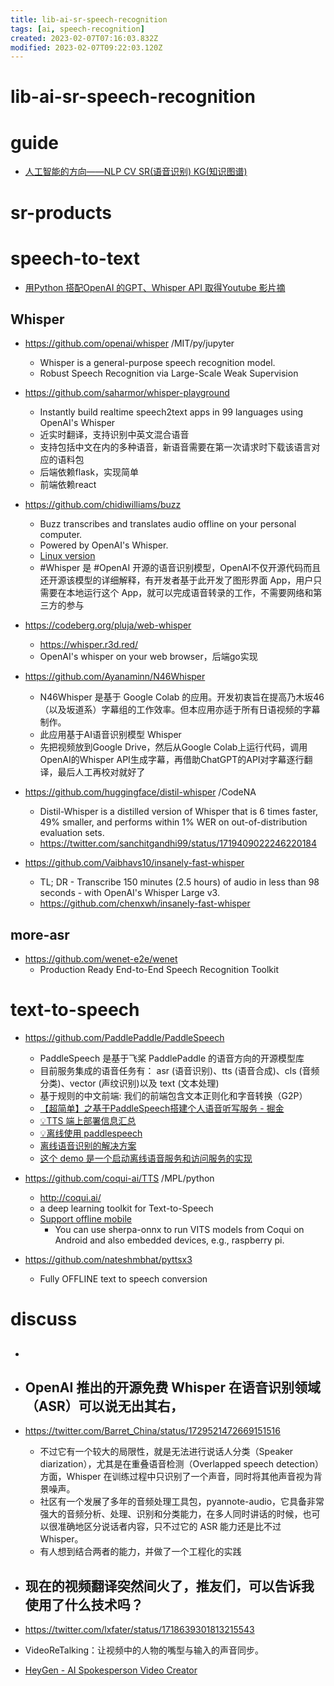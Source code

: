 ```yaml
---
title: lib-ai-sr-speech-recognition
tags: [ai, speech-recognition]
created: 2023-02-07T07:16:03.832Z
modified: 2023-02-07T09:22:03.120Z
---
```


# lib-ai-sr-speech-recognition

# guide

- [人工智能的方向——NLP CV SR(语音识别) KG(知识图谱)](https://blog.csdn.net/qq_43165081/article/details/113790560)
# sr-products

# speech-to-text

- [用Python 搭配OpenAI 的GPT、Whisper API 取得Youtube 影片摘](https://medium.com/dean-lin/%E7%94%A8-python-%E6%90%AD%E9%85%8D-openai-%E7%9A%84-gpt-whisper-api-%E5%8F%96%E5%BE%97-youtube-%E5%BD%B1%E7%89%87%E6%91%98%E8%A6%81-4ceb57828732)

## Whisper

- https://github.com/openai/whisper /MIT/py/jupyter
  - Whisper is a general-purpose speech recognition model.
  - Robust Speech Recognition via Large-Scale Weak Supervision

- https://github.com/saharmor/whisper-playground
  - Instantly build realtime speech2text apps in 99 languages using OpenAI's Whisper
  - 近实时翻译，支持识别中英文混合语音
  - 支持包括中文在内的多种语音，新语音需要在第一次请求时下载该语言对应的语料包
  - 后端依赖flask，实现简单
  - 前端依赖react

- https://github.com/chidiwilliams/buzz
  - Buzz transcribes and translates audio offline on your personal computer. 
  - Powered by OpenAI's Whisper.
  - [Linux version](https://github.com/chidiwilliams/buzz/issues/176)
  - #Whisper 是 #OpenAI 开源的语音识别模型，OpenAI不仅开源代码而且还开源该模型的详细解释，有开发者基于此开发了图形界面 App，用户只需要在本地运行这个 App，就可以完成语音转录的工作，不需要网络和第三方的参与

- https://codeberg.org/pluja/web-whisper
  - https://whisper.r3d.red/
  - OpenAI's whisper on your web browser，后端go实现

- https://github.com/Ayanaminn/N46Whisper
  - N46Whisper 是基于 Google Colab 的应用。开发初衷旨在提高乃木坂46（以及坂道系）字幕组的工作效率。但本应用亦适于所有日语视频的字幕制作。
  - 此应用基于AI语音识别模型 Whisper
  - 先把视频放到Google Drive，然后从Google Colab上运行代码，调用OpenAI的Whisper API生成字幕，再借助ChatGPT的API对字幕逐行翻译，最后人工再校对就好了

- https://github.com/huggingface/distil-whisper /CodeNA
  - Distil-Whisper is a distilled version of Whisper that is 6 times faster, 49% smaller, and performs within 1% WER on out-of-distribution evaluation sets.
  - https://twitter.com/sanchitgandhi99/status/1719409022246220184

- https://github.com/Vaibhavs10/insanely-fast-whisper
  - TL; DR - Transcribe 150 minutes (2.5 hours) of audio in less than 98 seconds - with OpenAI's Whisper Large v3.
  - https://github.com/chenxwh/insanely-fast-whisper

## more-asr

- https://github.com/wenet-e2e/wenet
  - Production Ready End-to-End Speech Recognition Toolkit
# text-to-speech
- https://github.com/PaddlePaddle/PaddleSpeech
  - PaddleSpeech 是基于飞桨 PaddlePaddle 的语音方向的开源模型库
  - 目前服务集成的语音任务有： asr (语音识别)、tts (语音合成)、cls (音频分类)、vector (声纹识别)以及 text (文本处理)
  - 基于规则的中文前端: 我们的前端包含文本正则化和字音转换（G2P）
  - [【超简单】之基于PaddleSpeech搭建个人语音听写服务 - 掘金](https://juejin.cn/post/7124872238825734175)
  - [💡TTS 端上部署信息汇总](https://github.com/PaddlePaddle/PaddleSpeech/issues/3037)
  - [💡离线使用 paddlespeech](https://github.com/PaddlePaddle/PaddleSpeech/issues/2909)
  - [离线语音识别的解决方案](https://github.com/PaddlePaddle/PaddleSpeech/issues/2622)
  - [这个 demo 是一个启动离线语音服务和访问服务的实现](https://github.com/PaddlePaddle/PaddleSpeech/blob/develop/demos/speech_server/README_cn.md)

- https://github.com/coqui-ai/TTS /MPL/python
  - http://coqui.ai/
  - a deep learning toolkit for Text-to-Speech
  - [Support offline mobile](https://github.com/coqui-ai/TTS/discussions/407)
    - You can use sherpa-onnx to run VITS models from Coqui on Android and also embedded devices, e.g., raspberry pi.

- https://github.com/nateshmbhat/pyttsx3
  - Fully OFFLINE text to speech conversion
# discuss
- ## 

- ## OpenAI 推出的开源免费 Whisper 在语音识别领域（ASR）可以说无出其右，
- https://twitter.com/Barret_China/status/1729521472669151516
  - 不过它有一个较大的局限性，就是无法进行说话人分类（Speaker diarization），尤其是在重叠语音检测（Overlapped speech detection）方面，Whisper 在训练过程中只识别了一个声音，同时将其他声音视为背景噪声。
  - 社区有一个发展了多年的音频处理工具包，pyannote-audio，它具备非常强大的音频分析、处理、识别和分类能力，在多人同时讲话的时候，也可以很准确地区分说话者内容，只不过它的 ASR 能力还是比不过 Whisper。
  - 有人想到结合两者的能力，并做了一个工程化的实践

- ## 现在的视频翻译突然间火了，推友们，可以告诉我使用了什么技术吗？
- https://twitter.com/lxfater/status/1718639301813215543
- VideoReTalking：让视频中的人物的嘴型与输入的声音同步。
- [HeyGen - AI Spokesperson Video Creator](https://app.heygen.com/login)
